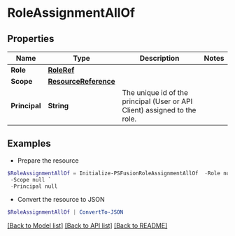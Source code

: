 # RoleAssignmentAllOf
## Properties

Name | Type | Description | Notes
------------ | ------------- | ------------- | -------------
**Role** | [**RoleRef**](RoleRef.md) |  | 
**Scope** | [**ResourceReference**](ResourceReference.md) |  | 
**Principal** | **String** | The unique id of the principal (User or API Client) assigned to the role. | 

## Examples

- Prepare the resource
```powershell
$RoleAssignmentAllOf = Initialize-PSFusionRoleAssignmentAllOf  -Role null `
 -Scope null `
 -Principal null
```

- Convert the resource to JSON
```powershell
$RoleAssignmentAllOf | ConvertTo-JSON
```

[[Back to Model list]](../README.md#documentation-for-models) [[Back to API list]](../README.md#documentation-for-api-endpoints) [[Back to README]](../README.md)

